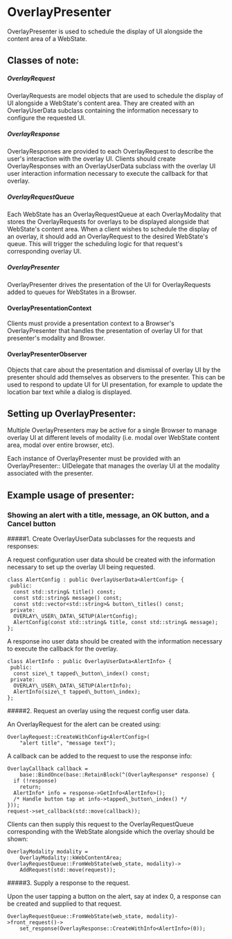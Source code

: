 # OverlayPresenter

OverlayPresenter is used to schedule the display of UI alongside the content
area of a WebState.

## Classes of note:

##### OverlayRequest

OverlayRequests are model objects that are used to schedule the display of
UI alongside a WebState's content area.  They are created with an
OverlayUserData subclass containing the information necessary to configure the
requested UI.

##### OverlayResponse

OverlayResponses are provided to each OverlayRequest to describe the user's
interaction with the overlay UI.  Clients should create OverlayResponses with an
OverlayUserData subclass with the overlay UI user interaction information
necessary to execute the callback for that overlay.

##### OverlayRequestQueue

Each WebState has an OverlayRequestQueue at each OverlayModality that stores the
OverlayRequests for overlays to be displayed alongside that WebState's content
area.  When a client wishes to schedule the display of an overlay, it should
add an OverlayRequest to the desired WebState's queue.  This will trigger the
scheduling logic for that request's corresponding overlay UI.

##### OverlayPresenter

OverlayPresenter drives the presentation of the UI for OverlayRequests added to
queues for WebStates in a Browser.

#### OverlayPresentationContext

Clients must provide a presentation context to a Browser's OverlayPresenter that
handles the presentation of overlay UI for that presenter's modality and
Browser.

#### OverlayPresenterObserver

Objects that care about the presentation and dismissal of overlay UI by the
presenter should add themselves as observers to the presenter.  This can be used
to respond to update UI for UI presentation, for example to update the location
bar text while a dialog is displayed.

## Setting up OverlayPresenter:

Multiple OverlayPresenters may be active for a single Browser to manage overlay
UI at different levels of modality (i.e. modal over WebState content area, modal
over entire browser, etc).

Each instance of OverlayPresenter must be provided with an OverlayPresenter::
UIDelegate that manages the overlay UI at the modality associated with the
presenter.

## Example usage of presenter:

### Showing an alert with a title, message, an OK button, and a Cancel button

#####1. Create OverlayUserData subclasses for the requests and responses:

A request configuration user data should be created with the information
necessary to set up the overlay UI being requested.

    class AlertConfig : public OverlayUserData<AlertConfig> {
     public:
      const std::string& title() const;
      const std::string& message() const;
      const std::vector<std::string>& button\_titles() const;
     private:
      OVERLAY\_USER\_DATA\_SETUP(AlertConfig);
      AlertConfig(const std::string& title, const std::string& message);
    };

A response ino user data should be created with the information necessary to
execute the callback for the overlay.

    class AlertInfo : public OverlayUserData<AlertInfo> {
     public:
      const size\_t tapped\_button\_index() const;
     private:
      OVERLAY\_USER\_DATA\_SETUP(AlertInfo);
      AlertInfo(size\_t tapped\_button\_index);
    };

#####2. Request an overlay using the request config user data.

An OverlayRequest for the alert can be created using:

    OverlayRequest::CreateWithConfig<AlertConfig>(
        "alert title", "message text");

A callback can be added to the request to use the response info:

    OverlayCallback callback =
        base::BindOnce(base::RetainBlock(^(OverlayResponse* response) {
      if (!response)
        return;
      AlertInfo* info = response->GetInfo<AlertInfo>();
      /* Handle button tap at info->tapped\_button\_index() */
    }));
    request->set_callback(std::move(callback));

Clients can then supply this request to the OverlayRequestQueue corresponding
with the WebState alongside which the overlay should be shown:

    OverlayModality modality =
        OverlayModality::kWebContentArea;
    OverlayRequestQueue::FromWebState(web_state, modality)->
        AddRequest(std::move(request));

#####3. Supply a response to the request.

Upon the user tapping a button on the alert, say at index 0, a response can be
created and supplied to that request.

    OverlayRequestQueue::FromWebState(web_state, modality)->front_request()->
        set_response(OverlayResponse::CreateWithInfo<AlertInfo>(0));

